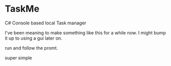 # TaskMe
C# Console based local Task manager

I've been meaning to make something like this for a while now.
I might bump it up to using a gui later on.

run and follow the promt.

super simple
